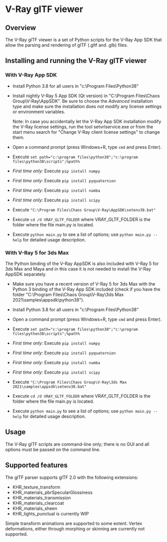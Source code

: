 # V-Ray glTF viewer

## Overview

The V-Ray glTF viewer is a set of Python scripts for the V-Ray App SDK that allow the parsing and rendering of glTF (.gltf and .glb) files.

## Installing and running the V-Ray glTF viewer

### With V-Ray App SDK

* Install Python 3.8 for all users in "c:\Program Files\Python38"

* Install nightly V-Ray 5 App SDK (Qt version) in "C:\Program Files\Chaos Group\V-Ray\AppSDK". Be sure to choose the _Advanced_ installation type and make sure the installation does _not_ modify any license settings or environment variables.

  Note: In case you accidentally let the V-Ray App SDK installation modify the V-Ray license settings, run the tool setvrlservice.exe or from the start menu search for "Change V-Ray client license settings" to change them.

* Open a command prompt (press Windows+R, type `cmd` and press Enter).

* Execute `set path="c:\program files\python38";"c:\program files\python38\scripts";%path%`
* _First time only:_ Execute `pip install numpy`
* _First time only:_ Execute `pip install pyquaternion`
* _First time only:_ Execute `pip install numba`
* _First time only:_ Execute `pip install scipy`

* Execute `"C:\Program Files\Chaos Group\V-Ray\AppSDK\setenv38.bat"`
* Execute `cd /d VRAY_GLTF_FOLDER` where VRAY_GLTF_FOLDER is the folder where the file main.py is located.
* Execute `python main.py` to see a list of options; use `python main.py --help` for detailed usage description.

### With V-Ray 5 for 3ds Max

The Python binding of the V-Ray AppSDK is also included with V-Ray 5 for 3ds Max and Maya and in this case it is not needed to install the V-Ray AppSDK separately.

* Make sure you have a recent version of V-Ray 5 for 3ds Max with the Python 3 binding of the V-Ray App SDK included (check if you have the folder "C:\Program Files\Chaos Group\V-Ray\3ds Max 2021\samples\appsdk\python38").

* Install Python 3.8 for all users in "c:\Program Files\Python38"

* Open a command prompt (press Windows+R, type `cmd` and press Enter).

* Execute `set path="c:\program files\python38";"c:\program files\python38\scripts";%path%`
* _First time only:_ Execute `pip install numpy`
* _First time only:_ Execute `pip install pyquaternion`
* _First time only:_ Execute `pip install numba`
* _First time only:_ Execute `pip install scipy`

* Execute `"C:\Program Files\Chaos Group\V-Ray\3ds Max 2021\samples\appsdk\setenv38.bat"`
* Execute `cd /d VRAY_GLTF_FOLDER` where VRAY_GLTF_FOLDER is the folder where the file main.py is located.
* Execute `python main.py` to see a list of options; use `python main.py --help` for detailed usage description.

## Usage

The V-Ray glTF scripts are command-line only; there is no GUI and all options must be passed on the command line.

## Supported features

The glTF parser supports glTF 2.0 with the following extensions:

* KHR_texture_transform
* KHR_materials_pbrSpecularGlossiness
* KHR_materials_transmission
* KHR_materials_clearcoat
* KHR_materials_sheen
* KHR_lights_punctual is currently WIP

Simple transform animations are supported to some extent. Vertex deformations, either through morphing or skinning are currently not supported.
